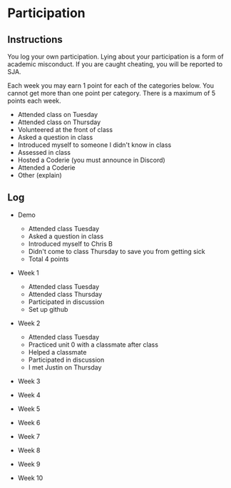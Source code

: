 Participation
=============

## Instructions ##

You log your own participation. Lying about your participation is a form of
academic misconduct. If you are caught cheating, you will be reported to SJA.

Each week you may earn 1 point for each of the categories below. You cannot get
more than one point per category. There is a maximum of 5 points each week.

+ Attended class on Tuesday
+ Attended class on Thursday
+ Volunteered at the front of class
+ Asked a question in class
+ Introduced myself to someone I didn't know in class
+ Assessed in class
+ Hosted a Coderie (you must announce in Discord)
+ Attended a Coderie
+ Other (explain)

## Log ##

- Demo
	+ Attended class Tuesday
	+ Asked a question in class
	+ Introduced myself to Chris B
	+ Didn't come to class Thursday to save you from getting sick
	+ Total 4 points
- Week 1
	+ Attended class Tuesday 
	+ Attended class Thursday
	+ Participated in discussion 
	+ Set up github 
- Week 2
	+ Attended class Tuesday 
	+ Practiced unit 0 with a classmate after class
	+ Helped a classmate 
	+ Participated in discussion 
	+ I met Justin on Thursday 
	
- Week 3
- Week 4
- Week 5
- Week 6
- Week 7
- Week 8
- Week 9
- Week 10
